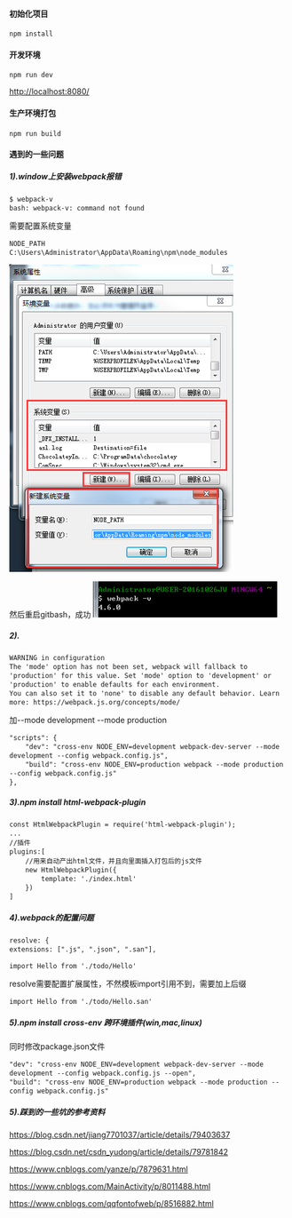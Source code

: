 #### 初始化项目 ####

```
npm install
```

#### 开发环境 ####

```
npm run dev
```

[http://localhost:8080/][1]

#### 生产环境打包 ####
```
npm run build
```

  [1]: http://localhost:8080/


#### 遇到的一些问题  ####
##### 1).window上安装webpack报错 #####

```
$ webpack-v
bash: webpack-v: command not found
```

需要配置系统变量

```
NODE_PATH
C:\Users\Administrator\AppData\Roaming\npm\node_modules
```

![](./readimg/1.png)

然后重启gitbash，成功
![](./readimg/2.png)

##### 2). ######
```
WARNING in configuration
The 'mode' option has not been set, webpack will fallback to 'production' for this value. Set 'mode' option to 'development' or 'production' to enable defaults for each environment.
You can also set it to 'none' to disable any default behavior. Learn more: https://webpack.js.org/concepts/mode/
```
加--mode development  --mode production
```
"scripts": {
    "dev": "cross-env NODE_ENV=development webpack-dev-server --mode development --config webpack.config.js",
    "build": "cross-env NODE_ENV=production webpack --mode production --config webpack.config.js"
},
```

##### 3).npm install html-webpack-plugin #####
```
const HtmlWebpackPlugin = require('html-webpack-plugin');
...
//插件
plugins:[
    //用来自动产出html文件，并且向里面插入打包后的js文件
    new HtmlWebpackPlugin({
        template: './index.html'
    })
]
```
##### 4).webpack的配置问题 #####

```
resolve: {
extensions: [".js", ".json", ".san"],
```

```
import Hello from './todo/Hello'
```

resolve需要配置扩展属性，不然模板import引用不到，需要加上后缀
```
import Hello from './todo/Hello.san'
```

##### 5).npm install cross-env 跨环境插件(win,mac,linux) #####

同时修改package.json文件
```
"dev": "cross-env NODE_ENV=development webpack-dev-server --mode development --config webpack.config.js --open",
"build": "cross-env NODE_ENV=production webpack --mode production --config webpack.config.js"
```

##### 5).踩到的一些坑的参考资料  #####

https://blog.csdn.net/jiang7701037/article/details/79403637

https://blog.csdn.net/csdn_yudong/article/details/79781842

https://www.cnblogs.com/yanze/p/7879631.html

https://www.cnblogs.com/MainActivity/p/8011488.html

https://www.cnblogs.com/qqfontofweb/p/8516882.html



